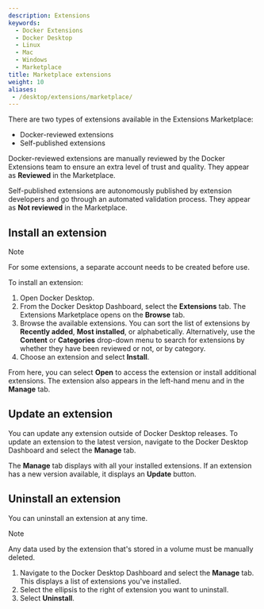```yaml
---
description: Extensions
keywords:
  - Docker Extensions
  - Docker Desktop
  - Linux
  - Mac
  - Windows
  - Marketplace
title: Marketplace extensions
weight: 10
aliases:
 - /desktop/extensions/marketplace/
---
```


There are two types of extensions available in the Extensions Marketplace:
- Docker-reviewed extensions
- Self-published extensions

Docker-reviewed extensions are manually reviewed by the Docker Extensions team to ensure an extra level of trust
and quality. They appear as **Reviewed** in the Marketplace.

Self-published extensions are autonomously published by extension developers and go through an automated validation process. They appear as **Not reviewed** in the Marketplace.

## Install an extension

> [!NOTE]
>
> For some extensions, a separate account needs to be created before use.

To install an extension:

1. Open Docker Desktop.
2. From the Docker Desktop Dashboard, select the **Extensions** tab.
   The Extensions Marketplace opens on the **Browse** tab.
3. Browse the available extensions.
   You can sort the list of extensions by **Recently added**, **Most installed**, or alphabetically. Alternatively, use the **Content** or **Categories** drop-down menu to search for extensions by whether they have been reviewed or not, or by category.
4. Choose an extension and select **Install**.

From here, you can select **Open** to access the extension or install additional extensions. The extension also appears in the left-hand menu and in the **Manage** tab.

## Update an extension

You can update any extension outside of Docker Desktop releases. To update an extension to the latest version, navigate to the Docker Desktop Dashboard and select the **Manage** tab.

The **Manage** tab displays with all your installed extensions. If an extension has a new version available, it displays an **Update** button.


## Uninstall an extension

You can uninstall an extension at any time.

> [!NOTE]
>
> Any data used by the extension that's stored in a volume must be manually deleted.

1. Navigate to the Docker Desktop Dashboard and select the **Manage** tab.
   This displays a list of extensions you've installed.
2. Select the ellipsis to the right of extension you want to uninstall.
3. Select **Uninstall**.
